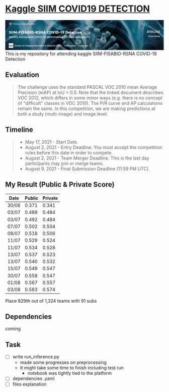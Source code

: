 # [Kaggle SIIM COVID19 DETECTION](https://www.kaggle.com/competitions/siim-covid19-detection)

![competions-banner](/misc/banner.png)
This is my repository for attending kaggle SIIM-FISABIO-RSNA COVID-19 Detection

## Evaluation

> The challenge uses the standard PASCAL VOC 2010 mean Average Precision (mAP) at IoU > 0.5. Note that the linked document describes VOC 2012, which differs in some minor ways (e.g. there is no concept of "difficult" classes in VOC 2010). The P/R curve and AP calculations remain the same. In this competition, we are making predictions at both a study (multi-image) and image level.

## Timeline

> - May 17, 2021 - Start Date.
> - August 2, 2021 - Entry Deadline. You must accept the competition rules before this date in order to compete.
> - August 2, 2021 - Team Merger Deadline. This is the last day participants may join or merge teams.
> - August 9, 2021 - Final Submission Deadline (11:59 PM UTC).

## My Result (Public & Private Score)

| Date  | Public | Private |
| ----- | ------ | ------- |
| 30/06 | 0.371  | 0.341   |
| 03/07 | 0.489  | 0.484   |
| 03/07 | 0.492  | 0.484   |
| 07/07 | 0.502  | 0.504   |
| 08/07 | 0.518  | 0.506   |
| 11/07 | 0.529  | 0.524   |
| 11/07 | 0.534  | 0.528   |
| 13/07 | 0.537  | 0.523   |
| 13/07 | 0.540  | 0.532   |
| 15/07 | 0.549  | 0.547   |
| 30/07 | 0.558  | 0.547   |
| 01/08 | 0.567  | 0.557   |
| 03/08 | 0.583  | 0.574   |

Place 829th out of 1,324 teams with 91 subs

## Dependencies

coming

## Task

- [ ] write run_inference.py
  - made some progresses on preprocessing
  - It might take some time to finish including test run
    - notebook was tightly tied to the platform
- [ ] dependencies .yaml
- [ ] files explanation

